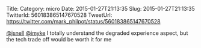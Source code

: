 Title: 
Category: micro
Date: 2015-01-27T21:13:35
Slug: 2015-01-27T21:13:35
TwitterId: 560183865147670528
TweetUrl: https://twitter.com/mark_philpot/status/560183865147670528

[@jsnell](https://twitter.com/jsnell) [@imyke](https://twitter.com/imyke) I totally understand the degraded experience aspect, but the tech trade off would be worth it for me